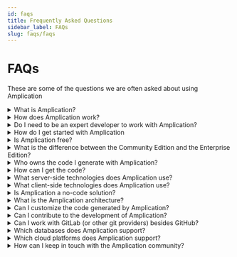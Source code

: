 ```yaml
---
id: faqs
title: Frequently Asked Questions
sidebar_label: FAQs
slug: faqs/faqs
---
```



# FAQs

These are some of the questions we are often asked about using Amplication


<details>
  <summary>What is Amplication?</summary>

  Amplication is an open-source platform that helps developers build backend services without spending time on repetitive coding tasks and boilerplate code. Amplication auto-generates a fully functional, production-ready backend based on TypeScript and Node.js.

</details>

<details>
  <summary>How does Amplication work?</summary>
  
  You just need to define your data models, roles, and permissions, and Amplication will generate a TypeScript Node.js application with everything you need already baked in. This includes fully functional REST API and GraphQL API for all your data models, authentication, role-based authorization, logging, and even an admin UI. 

</details>


<details>
  <summary>Do I need to be an expert developer to work with Amplication?</summary>
  
Amplication is a great platform for professional developers, whatever their experience. Even though beginners can get up-and-running quickly with Amplication, you own the code and so can make full use of your code-writing talent to customize your output and work your magic. Amplication is also a great solution for technical leaders who seek boosting their teams' productivity and efficiency.
  
</details>

<details>
  <summary>How do I get started with Amplication</summary>
  
 You can generate your first app in minutes. These instructions will walk you through the steps of creating an application, adding an entity, adding roles, and setting permissions on entities:


 
 [Your First Application](/first-app/)

  
</details>

<details>
  <summary>Is Amplication free?</summary>
  
Amplication Community Edition (CE) is free and always will be. To ensure that we can continue to develop Amplication, our Enterprise Edition (EE) will provide additional enterprise-oriented functionality that may require payment. For more information about the CE and EE, read:

 
 [Amplication’s licensing model](/about/about/licensing/)

  
</details>

<details>
  <summary>What is the difference between the Community Edition and the Enterprise Edition?</summary>

  
  **Community Edition (CE)** – contains Amplication's core functionality. It is open-source and free to use for the whole community. The Amplication Community Edition continues to be licensed under the [Apache 2.0 license](https://github.com/amplication/amplication/blob/master/LICENSE).

  **Enterprise Edition (EE)** - adds advanced operations, security, and commercially orientated features. The Enterprise Edition is built on top of the Community Edition and the additional functionality will be supplied as source-available. While users can view and download the code, ownership of the platform code remains with Amplication, meaning users cannot resell it. Use of the Amplication Enterprise Edition is subject to the Amplication [Terms of Service](https://amplication.com/terms)

  
</details>


<details>
  <summary>Who owns the code I generate with Amplication?</summary>
  
You own the code. Develop your service and applications however you wish, and deploy it wherever you want; on public cloud, private cloud, or on-premise.
  
</details>


<details>
  <summary>How can I get the code?</summary>
  
You can download the source code of your application or connect to your GitHub account and push a new Pull Request directly to a selected GitHub repository. There is also a code-view option, that enables you to view the code in the console before you download it or move it to GitHub.
  
  
</details>


<details>
  <summary>What server-side technologies does Amplication use?</summary>
  
NestJS, Prisma, PostgreSQL, Passport, GraphQL, Swagger UI, Jest, Docker
  
</details>


<details>
  <summary>What client-side technologies does Amplication use?</summary>

Amplication focuses on creating the best backend. We provide the client only as a starting point for simple CRUD operations using the following technologies: 
ReactJS, React-Admin, Axios, Formik. 

Use your programming skills to build a great client.  
  
</details>


<details>
  <summary>Is Amplication a no-code solution?</summary>
  
Amplication is a platform for professional developers, enabling you to automate repetitive tasks, eliminating or reducing the time spent on repetitive server-side tasks and boilerplate code. Your developer skills are very much required to create your hand-crafted business logic, so it is definitely NOT a no-code solution. Amplication reduces the amount of code you need to write, hence some may call it a low-code solution for professional developers.
  
</details>


<details>
  <summary>What is the Amplication architecture?</summary>
  
Each Amplication project generates a server and admin UI, each in a separate folder:

- Server - for all the server components including REST API, GraphQL, Services and more.
- Admin - for the Admin UI including forms for CRUD operations on all data models.
  
</details>




<details>
  <summary>Can I customize the code generated by Amplication?</summary>
  
Definitely. The code is yours. Do with it what you wish. You can continuously customize your code while continuing to get code from Amplication. 
  
</details>



<details>
  <summary>Can I contribute to the development of Amplication?</summary>
  
We'd love to have you contribute! To find out how, read:

[Contributing](/contributing/)

  
</details>




<details>
  <summary>Can I work with GitLab (or other git providers) besides GitHub?</summary>

Amplication currently supports integration only with GitHub, but we are planning to add support for more Git providers. See our [Product Roadmap](/about/roadmap/). 
  
</details>



<details>
  <summary>Which databases does Amplication support?</summary>
  
Amplication currently supports only PostgreSQL.
However, we generate apps that work with Prisma, so you could change the Prisma configuration to use another database supported by Prisma. 

We are planning to support more databases in future releases, including mongoDB. See our [Product Roadmap](/about/roadmap/).
  
</details>



<details>
  <summary>Which cloud platforms does Amplication support?</summary>

You can host your server on AWS, Heroku, Azure, Google Cloud Platform, Digital Ocean, and many more. 
  
Amplication uses Docker and Kubernetes to support deployment. 

Check out the following for for more information: 

[Deploy a Docker Container](/deploy/#deploy-a-docker-container)

[Deploy Amplication to a Kubernetes cluster using Helm](/helm-chart/)

[Deploying Amplication Server to Digital Ocean](https://dev.to/asiancat54x/deploying-amplication-app-to-digital-ocean-5d7k)

  
</details>



<details>

  <summary>How can I keep in touch with the Amplication community?</summary>
  
  Join us at any of the following locations: 


  - [GitHub](https://github.com/amplication) 
  - [Discord](https://discord.com/) - find the Amplication channel
  - [Amplication-website](https://amplication.com/)
  - [Blog](https://amplication.com/blog)
  - [Docs](/getting-started/)
 


  </details>